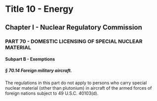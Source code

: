 
# Title 10 - Energy
## Chapter I - Nuclear Regulatory Commission
### PART 70 - DOMESTIC LICENSING OF SPECIAL NUCLEAR MATERIAL
#### Subpart B - Exemptions
##### § 70.14 Foreign military aircraft.

The regulations in this part do not apply to persons who carry special nuclear material (other than plutonium) in aircraft of the armed forces of foreign nations subject to 49 U.S.C. 40103(d).
